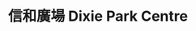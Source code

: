 ---
title: "信和廣場 Dixie Park Centre"
url: /mississauga/xin-he-guang-chang-dixie-park-centre/
shop: Einkaufszentrum
---